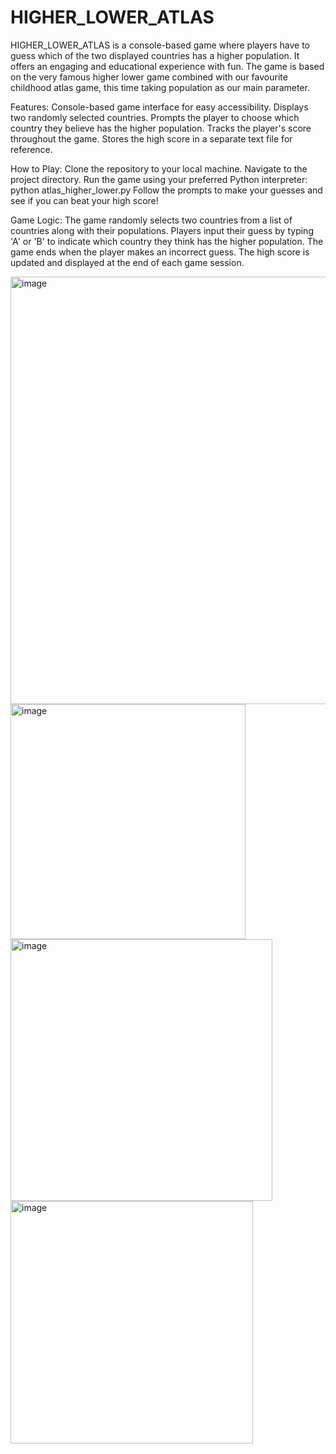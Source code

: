 # HIGHER_LOWER_ATLAS

HIGHER_LOWER_ATLAS is a console-based game where players have to guess which of the two displayed countries has a higher population. It offers an engaging and educational experience with fun. The game is based on the very famous higher lower game combined with our favourite childhood atlas game, this time taking population as our main parameter.

Features:
  Console-based game interface for easy accessibility.
  Displays two randomly selected countries.
  Prompts the player to choose which country they believe has the higher population.
  Tracks the player's score throughout the game.
  Stores the high score in a separate text file for reference.

How to Play:
  Clone the repository to your local machine.
  Navigate to the project directory.
  Run the game using your preferred Python interpreter: python atlas_higher_lower.py
  Follow the prompts to make your guesses and see if you can beat your high score!

Game Logic:
  The game randomly selects two countries from a list of countries along with their populations.
  Players input their guess by typing 'A' or 'B' to indicate which country they think has the higher population.
  The game ends when the player makes an incorrect guess.
  The high score is updated and displayed at the end of each game session.

<img width="684" alt="image" src="https://github.com/ajiteshchanna/HIGHER_LOWER_ATLAS/assets/141831972/b935f079-1d66-4e9b-bc6f-f4b2dd9d9f6f">
<img width="376" alt="image" src="https://github.com/ajiteshchanna/HIGHER_LOWER_ATLAS/assets/141831972/4bcabfe6-ccc4-4cce-9b9a-5a07b8ca42ab">
<img width="419" alt="image" src="https://github.com/ajiteshchanna/HIGHER_LOWER_ATLAS/assets/141831972/0854d934-4f96-42b6-88eb-4a1c6253b388">
<img width="388" alt="image" src="https://github.com/ajiteshchanna/HIGHER_LOWER_ATLAS/assets/141831972/154a4495-63d6-4555-805a-5cc2de59fc33">

